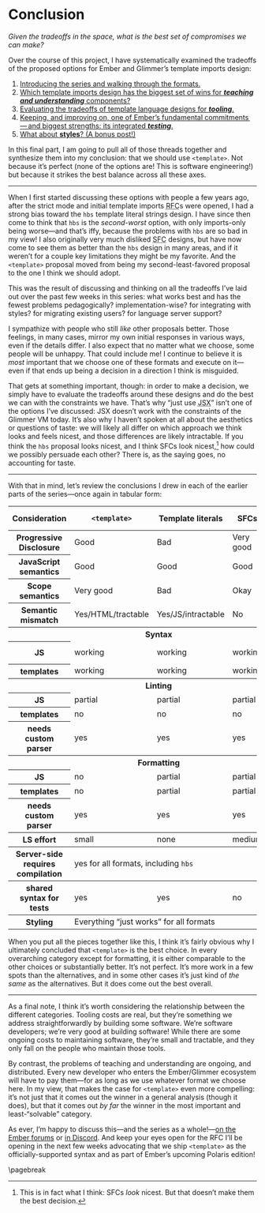 # Conclusion

*Given the tradeoffs in the space, what is the best set of compromises we can make?*

Over the course of this project, I have systematically examined the tradeoffs of the proposed options for Ember and Glimmer’s template imports design:

1. [Introducing the series and walking through the formats.][p1]
2. [Which template imports design has the biggest set of wins for **_teaching and understanding_** components?][p2]
3. [Evaluating the tradeoffs of template language designs for **_tooling_**.][p3]
4. [Keeping, and improving on, one of Ember’s fundamental commitments — and biggest strengths: its integrated **_testing_**.][p4]
5. [What about **styles**? (A bonus post!)][p5]

[p1]: https://v5.chriskrycho.com/journal/ember-template-imports/part-1/
[p2]: https://v5.chriskrycho.com/journal/ember-template-imports/part-2/
[p3]: https://v5.chriskrycho.com/journal/ember-template-imports/part-3/
[p4]: https://v5.chriskrycho.com/journal/ember-template-imports/part-4/
[p5]: https://v5.chriskrycho.com/journal/ember-template-imports/part-5/

In this final part, I am going to pull all of those threads together and synthesize them into my conclusion: that we should use `<template>`. Not because it’s perfect (none of the options are! This is software engineering!) but because it strikes the best balance across all these axes.

---

When I first started discussing these options with people a few years ago, after the strict mode and initial template imports <abbr title="request for comments">RFC</abbr>s were opened, I had a strong bias toward the `hbs` template literal strings design. I have since then come to think that `hbs` is the *second-worst* option, with only imports-only being worse—and that’s iffy, because the problems with `hbs` are so bad in my view! I also originally very much disliked <abbr title="single file component">SFC</abbr> designs, but have now come to see them as better than the `hbs` design in many areas, and if it weren’t for a couple key limitations they might be my favorite. And the `<template>` proposal moved from being my second-least-favored proposal to the one I think we should adopt.

This was the result of discussing and thinking on all the tradeoffs I’ve laid out over the past few weeks in this series: what works best and has the fewest problems pedagogically? implementation-wise? for integrating with styles? for migrating existing users? for language server support?

I sympathize with people who still *like* other proposals better. Those feelings, in many cases, mirror my own initial responses in various ways, even if the details differ. I also expect that no matter what we choose, some people will be unhappy. That could include me! I continue to believe it is *most* important that we choose one of these formats and execute on it—even if that ends up being a decision in a direction I think is misguided.

That gets at something important, though: in order to make a decision, we simply have to evaluate the tradeoffs around these designs and do the best we can with the constraints we have. That’s why “just use <abbr title="JavaScript XML">JSX</abbr>” isn’t one of the options I’ve discussed: <abbr>JSX</abbr> doesn’t work with the constraints of the Glimmer <abbr>VM</abbr> today. It’s also why I haven’t spoken at all about the aesthetics or questions of taste: we will likely all differ on which approach we think looks and feels nicest, and those differences are likely intractable. If you think the `hbs` proposal looks nicest, and I think <abbr>SFC</abbr>s look nicest,[^nicest] how could we possibly persuade each other? There is, as the saying goes, no accounting for taste.

[^nicest]: This is in fact what I think: <abbr>SFC</abbr>s *look* nicest. But that doesn’t make them the best decision.

---

With that in mind, let’s review the conclusions I drew in each of the earlier parts of the series—once again in tabular form:

<table>
  <thead>
    <th scope='col'>Consideration</th>
    <th><code>&lt;template&gt;</code></th>
    <th>Template literals</th>
    <th><abbr>SFC</abbr>s</th>
    <th>Imports-only</th>
  </thead>
  <tbody>
    <tr>
      <th scope="row">Progressive Disclosure</th>
      <td>Good</td>
      <td>Bad</td>
      <td>Very good</td>
      <td>Good</td>
    </tr>
    <tr>
      <th scope="row">JavaScript semantics</th>
      <td>Good</td>
      <td>Good</td>
      <td>Good</td>
      <td>Very bad</td>
    </tr>
    <tr>
      <th scope="row">Scope semantics</th>
      <td>Very good</td>
      <td>Bad</td>
      <td>Okay</td>
      <td>Good</td>
    </tr>
    <tr>
      <th scope="row">Semantic mismatch</th>
      <td>Yes/<abbr>HTML</abbr>/tractable</td>
      <td>Yes/<abbr>JS</abbr>/intractable</td>
      <td>No</td>
      <td>No</td>
    </tr>
  </tbody>
  <tbody>
    <tr>
      <th scope='col' colspan='5'>Syntax</th>
    </tr>
    <tr>
      <th scope='row'><abbr>JS</abbr></th>
      <td>working</td>
      <td>working</td>
      <td>working</td>
      <td>not working</td>
    </tr>
    <tr>
      <th scope='row'>templates</th>
      <td>working</td>
      <td>working</td>
      <td>working</td>
      <td>working</td>
    </tr>
  </tbody>
  <tbody>
    <tr>
      <th scope='col' colspan='5'>Linting</th>
    </tr>
    <tr>
      <th scope='row'><abbr>JS</abbr></th>
      <td>partial</td>
      <td>partial</td>
      <td>partial</td>
      <td>no</td>
    </tr>
    <tr>
      <th scope='row'>templates</th>
      <td>no</td>
      <td>no</td>
      <td>no</td>
      <td>yes</td>
    </tr>
    <tr>
      <th scope='row'>needs custom parser</th>
      <td>yes</td>
      <td>yes</td>
      <td>yes</td>
      <td>yes</td>
    </tr>
  </tbody>
  <tbody>
    <tr>
      <th scope='col' colspan='5'>Formatting</th>
    </tr>
    <tr>
      <th scope='row'><abbr>JS</abbr></th>
      <td>no</td>
      <td>partial</td>
      <td>partial</td>
      <td>no</td>
    </tr>
    <tr>
      <th scope='row'>templates</th>
      <td>no</td>
      <td>partial</td>
      <td>partial</td>
      <td>no</td>
    </tr>
    <tr>
      <th scope='row'>needs custom parser</th>
      <td>yes</td>
      <td>yes</td>
      <td>yes</td>
      <td>yes</td>
    </tr>
  </tbody>
  <tbody>
    <tr>
      <th scope='row'><abbr>LS</abbr> effort</th>
      <td>small</td>
      <td>none</td>
      <td>medium</td>
      <td>small</td>
    </tr>
  </tbody>
  <tbody>
    <tr>
      <th scope='row'>Server-side requires compilation</th>
      <td colspan='4'>yes for all formats, including <code>hbs</code></td>
    </tr>
  </tbody>
  <tbody>
    <th scope='row'>shared syntax for tests</th>
    <td>yes</td>
    <td>yes</td>
    <td>no</td>
    <td>no</td>
  </tbody>
  <tbody>
    <th scope='row'>Styling</th>
    <td colspan='4'>Everything “just works” for all formats</td>
  </tbody>
</table>

When you put all the pieces together like this, I think it’s fairly obvious why I ultimately concluded that `<template>` is the best choice. In every overarching category except for formatting, it is either comparable to the other choices or substantially better. It’s not perfect. It’s more work in a few spots than the alternatives, and in some other cases it’s just kind of *the same* as the alternatives. But it does come out the best overall.

---

As a final note, I think it’s worth considering the relationship between the different categories. Tooling costs are real, but they’re something we address straightforwardly by building some software. We’re software developers; we’re very good at building software! While there are some ongoing costs to maintaining software, they’re small and tractable, and they only fall on the people who maintain those tools.

By contrast, the problems of teaching and understanding are ongoing, and distributed. Every new developer who enters the Ember/Glimmer ecosystem will have to pay them—for as long as we use whatever format we choose here. In my view, that makes the case for `<template>` even more compelling: it’s not just that it comes out the winner in a general analysis (though it does), but that it comes out *by far* the winner in the most important and least-“solvable” category.

<div class='callout'>

As ever, I’m happy to discuss this—and the series as a whole!—[on the Ember forums][forum] or [in Discord][discord]. And keep your eyes open for the <abbr>RFC</abbr> I’ll be opening in the next few weeks advocating that we ship `<template>` as the officially-supported syntax and as part of Ember’s upcoming Polaris edition!

[forum]: https://discuss.emberjs.com/t/ember-template-imports-series-discussion/19247
[discord]: https://discord.com/channels/480462759797063690/518154533143183377/

</div>

\pagebreak

